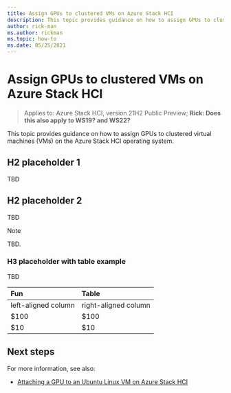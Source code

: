 ```yaml
---
title: Assign GPUs to clustered VMs on Azure Stack HCI
description: This topic provides guidance on how to assign GPUs to clustered virtual machines (VMs) on the Azure Stack HCI operating system.
author: rick-man
ms.author: rickman
ms.topic: how-to
ms.date: 05/25/2021
---
```


# Assign GPUs to clustered VMs on Azure Stack HCI

>Applies to: Azure Stack HCI, version 21H2 Public Preview; **Rick: Does this also apply to WS19? and WS22?**

This topic provides guidance on how to assign GPUs to clustered virtual machines (VMs) on the Azure Stack HCI operating system.

## H2 placeholder 1
TBD

## H2 placeholder 2
TBD

<!---Example note format.--->
   >[!NOTE]
   > TBD.

<!---Example figure format--->
<!---:::image type="content" source="./media/network-controller/topology-option-1.png" alt-text="Option 1 to create a physical network for the Network Controller." lightbox="./media/network-controller/topology-option-1.png":::--->

### H3 placeholder with table example
TBD

<!---Example table format.--->
| Fun                                      | Table                                   |
| :--------------------------------------- | :-------------------------------------- |
| left-aligned column                      | right-aligned column                    |
| $100                                     | $100                                    |
| $10                                      | $10                                     |




## Next steps
For more information, see also:
<!---Placeholders for format examples. Replace all before initial topic review.--->

- [Attaching a GPU to an Ubuntu Linux VM on Azure Stack HCI](attach-gpu-to-linux-vm.md)
